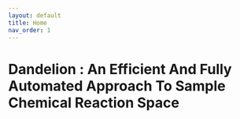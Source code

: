 ```yaml
---
layout: default
title: Home
nav_order: 1
---
```


# Dandelion : An Efficient And Fully Automated Approach To Sample Chemical Reaction Space


